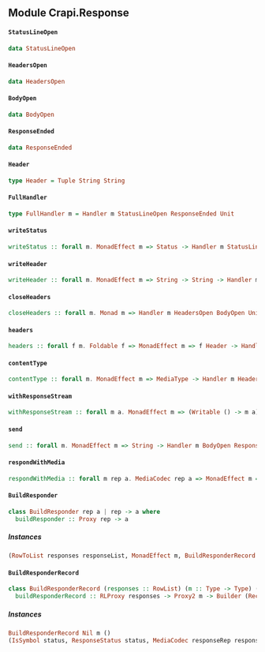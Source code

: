 ## Module Crapi.Response

#### `StatusLineOpen`

``` purescript
data StatusLineOpen
```

#### `HeadersOpen`

``` purescript
data HeadersOpen
```

#### `BodyOpen`

``` purescript
data BodyOpen
```

#### `ResponseEnded`

``` purescript
data ResponseEnded
```

#### `Header`

``` purescript
type Header = Tuple String String
```

#### `FullHandler`

``` purescript
type FullHandler m = Handler m StatusLineOpen ResponseEnded Unit
```

#### `writeStatus`

``` purescript
writeStatus :: forall m. MonadEffect m => Status -> Handler m StatusLineOpen HeadersOpen Unit
```

#### `writeHeader`

``` purescript
writeHeader :: forall m. MonadEffect m => String -> String -> Handler m HeadersOpen HeadersOpen Unit
```

#### `closeHeaders`

``` purescript
closeHeaders :: forall m. Monad m => Handler m HeadersOpen BodyOpen Unit
```

#### `headers`

``` purescript
headers :: forall f m. Foldable f => MonadEffect m => f Header -> Handler m HeadersOpen BodyOpen Unit
```

#### `contentType`

``` purescript
contentType :: forall m. MonadEffect m => MediaType -> Handler m HeadersOpen HeadersOpen Unit
```

#### `withResponseStream`

``` purescript
withResponseStream :: forall m a. MonadEffect m => (Writable () -> m a) -> Handler m BodyOpen ResponseEnded a
```

#### `send`

``` purescript
send :: forall m. MonadEffect m => String -> Handler m BodyOpen ResponseEnded Unit
```

#### `respondWithMedia`

``` purescript
respondWithMedia :: forall m rep a. MediaCodec rep a => MonadEffect m => Status -> Proxy rep -> a -> Handler m StatusLineOpen ResponseEnded Unit
```

#### `BuildResponder`

``` purescript
class BuildResponder rep a | rep -> a where
  buildResponder :: Proxy rep -> a
```

##### Instances
``` purescript
(RowToList responses responseList, MonadEffect m, BuildResponderRecord responseList m responders) => BuildResponder (Record responses) (Record responders)
```

#### `BuildResponderRecord`

``` purescript
class BuildResponderRecord (responses :: RowList) (m :: Type -> Type) (responders :: # Type) | responses m -> responders where
  buildResponderRecord :: RLProxy responses -> Proxy2 m -> Builder (Record ()) (Record responders)
```

##### Instances
``` purescript
BuildResponderRecord Nil m ()
(IsSymbol status, ResponseStatus status, MediaCodec responseRep response, MonadEffect m, Lacks status responders', Cons status (response -> FullHandler m) responders' responders, BuildResponderRecord responseList m responders') => BuildResponderRecord (Cons status responseRep responseList) m responders
```


